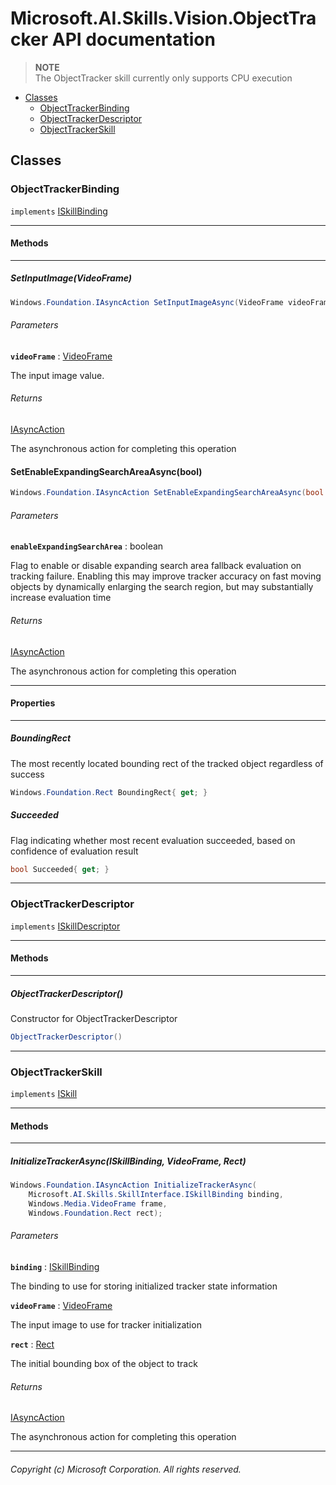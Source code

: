 # Microsoft.AI.Skills.Vision.ObjectTracker API documentation

> **NOTE**  
> The ObjectTracker skill currently only supports CPU execution

+ [Classes](#Classes)
  + [ObjectTrackerBinding](#ObjectTrackerBinding)
  + [ObjectTrackerDescriptor](#ObjectTrackerDescriptor)
  + [ObjectTrackerSkill](#ObjectTrackerSkill)

## Classes

### ObjectTrackerBinding

``implements`` [ISkillBinding](./Microsoft.AI.Skills.SkillInterface.md#ISkillBinding)

-----

#### Methods

-----

##### SetInputImage(VideoFrame)

```csharp
Windows.Foundation.IAsyncAction SetInputImageAsync(VideoFrame videoFrame)
```

###### Parameters

**`videoFrame`** : [VideoFrame][VideoFrame]

The input image value.

###### Returns

[IAsyncAction][IAsyncAction]

The asynchronous action for completing this operation

#### SetEnableExpandingSearchAreaAsync(bool)

```csharp
Windows.Foundation.IAsyncAction SetEnableExpandingSearchAreaAsync(bool enableExpandingSearchArea)
```

###### Parameters

**`enableExpandingSearchArea`** : boolean

Flag to enable or disable expanding search area fallback evaluation on tracking failure. Enabling this may improve tracker accuracy on fast moving objects by dynamically enlarging the search region, but may substantially increase evaluation time

###### Returns

[IAsyncAction][IAsyncAction]

The asynchronous action for completing this operation

-----

#### Properties

-----

##### BoundingRect

The most recently located bounding rect of the tracked object regardless of success

```csharp
Windows.Foundation.Rect BoundingRect{ get; }
```

##### Succeeded

Flag indicating whether most recent evaluation succeeded, based on confidence of evaluation result

```csharp
bool Succeeded{ get; }
```

-----

### ObjectTrackerDescriptor

``implements`` [ISkillDescriptor](./Microsoft.AI.Skills.SkillInterface.md#ISkillDescriptor)

-----

#### Methods

-----

##### ObjectTrackerDescriptor()

Constructor for ObjectTrackerDescriptor

```csharp
ObjectTrackerDescriptor()
```

-----

### ObjectTrackerSkill

``implements`` [ISkill](./Microsoft.AI.Skills.SkillInterface.md#ISkill)

-----

#### Methods

-----

##### InitializeTrackerAsync(ISkillBinding, VideoFrame, Rect)

```csharp
Windows.Foundation.IAsyncAction InitializeTrackerAsync(
    Microsoft.AI.Skills.SkillInterface.ISkillBinding binding,
    Windows.Media.VideoFrame frame,
    Windows.Foundation.Rect rect);
```

###### Parameters

**`binding`** : [ISkillBinding](./Microsoft.AI.Skills.SkillInterface.md#ISkillBinding)

The binding to use for storing initialized tracker state information

**`videoFrame`** : [VideoFrame][VideoFrame]

The input image to use for tracker initialization

**`rect`** : [Rect][Rect]

The initial bounding box of the object to track

###### Returns

[IAsyncAction][IAsyncAction]

The asynchronous action for completing this operation

-----

[IReadOnlyList]: https://docs.microsoft.com/en-us/dotnet/api/system.collections.generic.ireadonlylist-1?view=netcore-2.2
[IAsyncAction]: https://docs.microsoft.com/en-us/uwp/api/windows.foundation.iasyncaction
[IClosable]: https://docs.microsoft.com/en-us/uwp/api/windows.foundation.iclosable
[VideoFrame]: https://docs.microsoft.com/en-us/uwp/api/Windows.Media.VideoFrame
[Rect]: https://docs.microsoft.com/en-us/uwp/api/Windows.Foundation.Rect

###### Copyright (c) Microsoft Corporation. All rights reserved.